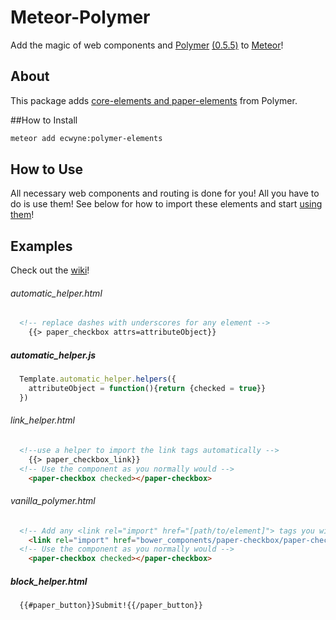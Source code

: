 # Meteor-Polymer

Add the magic of web components and [Polymer](http://polymer-project.org) [(0.5.5)](https://github.com/polymer/polymer/releases) to [Meteor](http://meteor.com)!

## About
This package adds [core-elements and paper-elements](http://www.polymer-project.org/docs/elements/) from Polymer.

##How to Install

```bash
meteor add ecwyne:polymer-elements
```

## How to Use
All necessary web components and routing is done for you! All you have to do is use them! See below for how to import these elements and start [using them](https://www.polymer-project.org/0.5/docs/start/usingelements.html#using)! 

## Examples
Check out the [wiki](https://github.com/ecwyne/meteor-polymer-elements/wiki/Examples)!
###### automatic_helper.html
```html
  <!-- replace dashes with underscores for any element -->
	{{> paper_checkbox attrs=attributeObject}}
```
##### automatic_helper.js
```js
  Template.automatic_helper.helpers({
    attributeObject = function(){return {checked = true}}
  })
```
###### link_helper.html
```html
  <!--use a helper to import the link tags automatically -->
    {{> paper_checkbox_link}}
  <!-- Use the component as you normally would -->
	<paper-checkbox checked></paper-checkbox>
```
###### vanilla_polymer.html
```html
  <!-- Add any <link rel="import" href="[path/to/element]"> tags you will use -->
	<link rel="import" href="bower_components/paper-checkbox/paper-checkbox.html">
  <!-- Use the component as you normally would -->
	<paper-checkbox checked></paper-checkbox>
```
##### block_helper.html
```html
  {{#paper_button}}Submit!{{/paper_button}}
```
